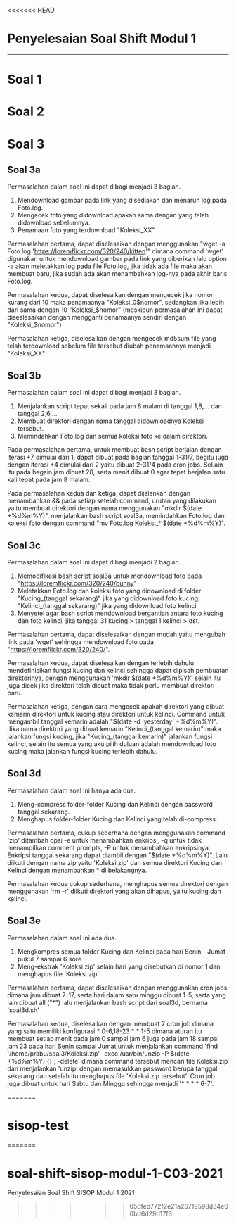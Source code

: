 <<<<<<< HEAD
# Penyelesaian Soal Shift Modul 1
-------------------------------------------
# Soal 1

# Soal 2

# Soal 3
## Soal 3a
Permasalahan dalam soal ini dapat dibagi menjadi 3 bagian.
1. Mendownload gambar pada link yang disediakan dan menaruh log pada Foto.log.
2. Mengecek foto yang didownload apakah sama dengan yang telah didownload sebelumnya.
3. Penamaan foto yang terdownload "Koleksi_XX".

Permasalahan pertama, dapat diselesaikan dengan menggunakan "wget -a Foto.log 'https://loremflickr.com/320/240/kitten'" dimana command 'wget' digunakan untuk mendownload gambar pada link yang diberikan lalu option -a akan meletakkan log pada file Foto.log, jika tidak ada file maka akan membuat baru, jika sudah ada akan menambahkan log-nya pada akhir baris Foto.log.

Permasalahan kedua, dapat diselesaikan dengan mengecek jika nomor kurang dari 10 maka penamaanya "Koleksi_0$nomor", sedangkan jika lebih dari sama dengan 10 "Koleksi_$nomor" (meskipun permasalahan ini dapat diseslesaikan dengan mengganti penamaanya sendiri dengan "Koleksi_$nomor")

Permasalahan ketiga, diselesaikan dengan mengecek md5sum file yang telah terdownload sebelum file tersebut diubah penamaannya menjadi "Koleksi_XX"

## Soal 3b
Permasalahan dalam soal ini dapat dibagi menjadi 3 bagian.
1. Menjalankan script tepat sekali pada jam 8 malam di tanggal 1,8,... dan tanggal 2,6,...
2. Membuat direktori dengan nama tanggal didownloadnya Koleksi tersebut.
3. Memindahkan Foto.log dan semua koleksi foto ke dalam direktori.

Pada permasalahan pertama, untuk membuat bash script berjalan dengan iterasi +7 dimulai dari 1, dapat dibuat pada bagian tanggal 1-31/7, begitu juga dengan iterasi +4 dimulai dari 2 yaitu dibuat 2-31/4 pada cron jobs. Sel.ain itu pada bagain jam dibuat 20, serta menit dibuat 0 agar tepat berjalan satu kali tepat pada jam 8 malam.

Pada permasalahan kedua dan ketiga, dapat dijalankan dengan menambahkan && pada setiap setelah command, urutan yang dilakukan yaitu membuat direktori dengan nama menggunakan "mkdir $(date +%d%m%Y)", menjalankan bash script soal3a, memindahkan Foto.log dan koleksi foto dengan command "mv Foto.log Koleksi_* $(date +%d%m%Y)".

## Soal 3c
Permasalahan dalam soal ini dapat dibagi menjadi 2 bagian.
1. Memodifikasi bash script soal3a untuk mendownload foto pada "https://loremflickr.com/320/240/bunny"
2. Meletakkan Foto.log dan koleksi foto yang didownload di folder "Kucing_(tanggal sekarang)" jika yang didownload foto kucing, "Kelinci_(tanggal sekarang)" jika yang didownload foto kelinci
3. Menyetel agar bash script mendownload bergantian antara foto kucing dan foto kelinci, jika tanggal 31 kucing > tanggal 1 kelinci > dst.

Permasalahan pertama, dapat diselesaikan dengan mudah yaitu mengubah link pada 'wget' sehingga mendownload foto pada "https://loremflickr.com/320/240/".

Permasalahan kedua, dapat diselesaikan dengan terlebih dahulu mendefinisikan fungsi kucing dan kelinci sehingga dapat dipisah pembuatan direktorinya, dengan menggunakan 'mkdir $(date +%d%m%Y)', selain itu juga dicek jika direktori telah dibuat maka tidak perlu membuat direktori baru.

Permasalahan ketiga, dengan cara mengecek apakah direktori yang dibuat kemarin direktori untuk kucing atau direktori untuk kelinci. Command untuk mengambil tanggal kemarin adalah "$(date -d 'yesterday' +%d%m%Y)". Jika nama direktori yang dibuat kemarin "Kelinci_(tanggal kemarin)" maka jalankan fungsi kucing, jika "Kucing_(tanggal kemarin)" jalankan fungsi kelinci, selain itu semua yang aku pilih duluan adalah mendownload foto kucing maka jalankan fungsi kucing terlebih dahulu.

## Soal 3d
Permasalahan dalam soal ini hanya ada dua.
1. Meng-compress folder-folder Kucing dan Kelinci dengan password tanggal sekarang.
2. Menghapus folder-folder Kucing dan Kelinci yang telah di-compress.

Permasalahan pertama, cukup sederhana dengan menggunakan command 'zip' ditambah opsi -e untuk menambahkan enkripsi, -q untuk tidak menampilkan comment prompts, -P untuk menambahkan enkripsinya. Enkripsi tanggal sekarang dapat diambil dengan "$(date +%d%m%Y)". Lalu diikuti dengan nama zip yaitu 'Koleksi.zip' dan semua direktori Kucing dan Kelinci dengan menambahkan * di belakangnya. 

Permasalahan kedua cukup sederhana, menghapus semua direktori dengan menggunakan 'rm -r' diikuti direktori yang akan dihapus, yaitu kucing dan kelinci.

## Soal 3e
Permasalahan dalam soal ini ada dua.
1. Mengkompres semua folder Kucing dan Kelinci pada hari Senin - Jumat pukul 7 sampai 6 sore
2. Meng-ekstrak 'Koleksi.zip' selain hari yang disebutkan di nomor 1 dan menghapus file 'Koleksi.zip'

Permasalahan pertama, dapat diselesaikan dengan menggunakan cron jobs dimana jam dibuat 7-17, serta hari dalam satu minggu dibuat 1-5, serta yang lain dibuat all ("\*") lalu menjalankan bash script dari soal3d, bernama 'soal3d.sh'

Permasalahan kedua, diselesaikan dengan membuat 2 cron job dimana yang satu memiliki konfigurasi * 0-6,18-23 * * 1-5 dimana aturan itu membuat setiap menit pada jam 0 sampai jam 6 juga pada jam 18 sampai jam 23 pada hari Senin sampai Jumat untuk menjalankan command 'find '/home/prabu/soal3/Koleksi.zip' -exec /usr/bin/unzip -P $(date +%d%m%Y) {} \; -delete' dimana command tersebut mencari file Koleksi.zip dan menjalankan 'unzip' dengan memasukkan password berupa tanggal sekarang dan setelah itu menghapus file 'Koleksi.zip tersebut'. Cron job juga dibuat untuk hari Sabtu dan Minggu sehingga menjadi '* * * * 6-7'.

=======
# sisop-test
=======
# soal-shift-sisop-modul-1-C03-2021
Penyelesaian Soal Shift SISOP Modul 1 2021
>>>>>>> 656fed772f2e21a26719598d34e60bd6d29d17f3
